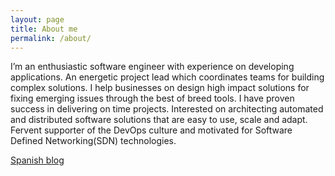 ```yaml
---
layout: page
title: About me
permalink: /about/
---
```


I’m an enthusiastic software engineer with experience on developing
applications. An energetic project lead which coordinates teams for
building complex solutions. I help businesses on design high impact
solutions for fixing emerging issues through the best of breed tools.
I have proven success in delivering on time projects. Interested on
architecting automated and distributed software solutions that are
easy to use, scale and adapt. Fervent supporter of the DevOps culture
and motivated for Software Defined Networking(SDN) technologies.

[Spanish blog](http://electrocucaracha.com/)
